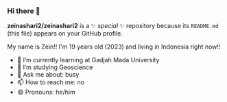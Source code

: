 ### Hi there 👋

**zeinashari2/zeinashari2** is a ✨ _special_ ✨ repository because its `README.md` (this file) appears on your GitHub profile.

My name is Zein!! I'm 19 years old (2023) and living in Indonesia right now!!

- 🌱 I’m currently learning at Gadjah Mada University
- 🤔 I’m studying Geoscience
- 💬 Ask me about: busy
- 📫 How to reach me: no
- 😄 Pronouns: he/him
